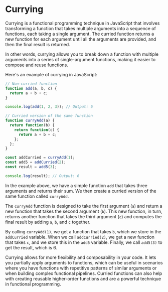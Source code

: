 # Currying	


Currying is a functional programming technique in JavaScript that involves transforming a function that takes multiple arguments into a sequence of functions, each taking a single argument. The curried function returns a new function for each argument until all the arguments are provided, and then the final result is returned.

In other words, currying allows you to break down a function with multiple arguments into a series of single-argument functions, making it easier to compose and reuse functions.

Here's an example of currying in JavaScript:

```javascript
// Non-curried function
function add(a, b, c) {
  return a + b + c;
}

console.log(add(1, 2, 3)); // Output: 6

// Curried version of the same function
function curryAdd(a) {
  return function(b) {
    return function(c) {
      return a + b + c;
    };
  };
}

const addCurried = curryAdd(1);
const add5 = addCurried(2);
const result = add5(3);

console.log(result); // Output: 6
```

In the example above, we have a simple function `add` that takes three arguments and returns their sum. We then create a curried version of the same function called `curryAdd`.

The `curryAdd` function is designed to take the first argument (`a`) and return a new function that takes the second argument (`b`). This new function, in turn, returns another function that takes the third argument (`c`) and computes the final result by adding `a`, `b`, and `c` together.

By calling `curryAdd(1)`, we get a function that takes `b`, which we store in the `addCurried` variable. When we call `addCurried(2)`, we get a new function that takes `c`, and we store this in the `add5` variable. Finally, we call `add5(3)` to get the result, which is 6.

Currying allows for more flexibility and composability in your code. It lets you partially apply arguments to functions, which can be useful in scenarios where you have functions with repetitive patterns of similar arguments or when building complex functional pipelines. Curried functions can also help with creating reusable higher-order functions and are a powerful technique in functional programming.
